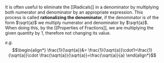 It is often useful to eliminate the [[Radicals]] in a denominator by multiplying both numerator and denominator by an appropriate expression. This process is called **rationalizing the denominator**, if the denominator is of the form $\sqrt{a}$ we multiply numerator and denominator by $\sqrt{a}$. When doing this, by the [[Properties of Fractions]], we are multiplying the given quantity by 1, therefore not changing its value.

$e.g.$
$$\begin{align*}
\frac{1}{\sqrt{a}}&= \frac{1}{\sqrt{a}}\cdot1=\frac{1}{\sqrt{a}}\cdot \frac{\sqrt{a}}{\sqrt{a}}=\frac{\sqrt{a}}{a}
\end{align*}$$
